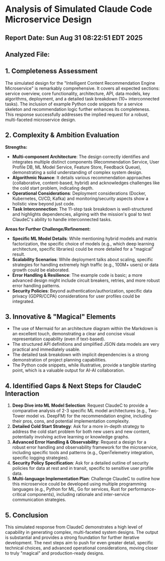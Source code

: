 # Analysis of Simulated Claude Code Microservice Design

## Report Date: Sun Aug 31 08:22:51 EDT 2025
## Analyzed File: 

## 1. Completeness Assessment
The simulated design for the "Intelligent Content Recommendation Engine Microservice" is remarkably comprehensive.
It covers all expected sections: service overview, core functionality, architecture, API, data models, key algorithms,
deployment, and a detailed task breakdown (10+ interconnected tasks).
The inclusion of example Python code snippets for a service skeleton and recommendation logic further enhances its completeness.
This response successfully addresses the implied request for a robust, multi-faceted microservice design.

## 2. Complexity & Ambition Evaluation
**Strengths:**
- **Multi-component Architecture**: The design correctly identifies and integrates multiple distinct components (Recommendation Service, User Profile DB, ML Model Service, Feature Store, Feedback Queue), demonstrating a solid understanding of complex system design.
- **Algorithmic Nuance**: It details various recommendation approaches (collaborative, content-based, hybrid) and acknowledges challenges like the cold start problem, indicating depth.
- **Operational Considerations**: Deployment considerations (Docker, Kubernetes, CI/CD, Kafka) and monitoring/security aspects show a holistic view beyond just code.
- **Task Interconnection**: The 11-step task breakdown is well-structured and highlights dependencies, aligning with the mission's goal to test ClaudeC's ability to handle interconnected tasks.

**Areas for Further Challenge/Refinement:**
- **Specific ML Model Details**: While mentioning hybrid models and matrix factorization, the specific choice of models (e.g., which deep learning architecture, specific libraries) could be more detailed for a "magical" result.
- **Scalability Scenarios**: While deployment talks about scaling, specific strategies for handling extremely high traffic (e.g., 100M+ users) or data growth could be elaborated.
- **Error Handling & Resilience**: The example code is basic; a more advanced design might include circuit breakers, retries, and more robust error handling patterns.
- **Security Policies**: Beyond authentication/authorization, specific data privacy (GDPR/CCPA) considerations for user profiles could be integrated.

## 3. Innovative & "Magical" Elements
- The use of Mermaid for an architecture diagram within the Markdown is an excellent touch, demonstrating a clear and concise visual representation capability (even if text-based).
- The structured API definitions and simplified JSON data models are very practical and immediately usable.
- The detailed task breakdown with implicit dependencies is a strong demonstration of project planning capabilities.
- The Python code snippets, while illustrative, provide a tangible starting point, which is a valuable output for AI-AI collaboration.

## 4. Identified Gaps & Next Steps for ClaudeC Interaction
1.  **Deep Dive into ML Model Selection**: Request ClaudeC to provide a comparative analysis of 2-3 specific ML model architectures (e.g., Two-Tower model vs. DeepFM) for the recommendation engine, including their pros, cons, and potential implementation complexity.
2.  **Detailed Cold Start Strategy**: Ask for a more in-depth strategy to address the cold start problem for both new users and new content, potentially involving active learning or knowledge graphs.
3.  **Advanced Error Handling & Observability**: Request a design for a robust error handling and observability framework for the microservice, including specific tools and patterns (e.g., OpenTelemetry integration, specific logging strategies).
4.  **Security Policy Specification**: Ask for a detailed outline of security policies for data at rest and in transit, specific to sensitive user profile data.
5.  **Multi-language Implementation Plan**: Challenge ClaudeC to outline how this microservice could be developed using multiple programming languages (e.g., Python for ML, Go for services, Rust for performance-critical components), including rationale and inter-service communication strategies.

## 5. Conclusion
This simulated response from ClaudeC demonstrates a high level of capability in generating complex, multi-faceted system designs. The output is substantial and provides a strong foundation for further iterative development. The next steps aim to push for even greater detail, specific technical choices, and advanced operational considerations, moving closer to truly "magical" and production-ready designs.
